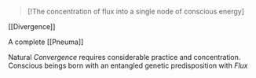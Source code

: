 > [!The concentration of flux into a single node of conscious energy]

[[Divergence]]

A complete [[Pneuma]]

Natural *Convergence* requires considerable practice and concentration. Conscious beings born with an entangled genetic predisposition with *Flux* 